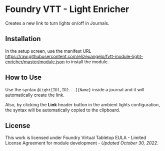# Foundry VTT - Light Enricher

Creates a new link to turn lights on/off in Journals.

## Installation

In the setup screen, use the manifest URL https://raw.githubusercontent.com/elizeuangelo/fvtt-module-light-enricher/master/module.json to install the module.

## How to Use

Use the syntax `@Light[ID1,ID2...]{Name}` inside a journal and it will automatically create the link.

Also, by clicking the **Link** header button in the ambient lights configuration, the syntax will be automatically copied to the clipboard.

## License

This work is licensed under Foundry Virtual Tabletop EULA - Limited License Agreement for module development - _Updated October 30, 2022_.
